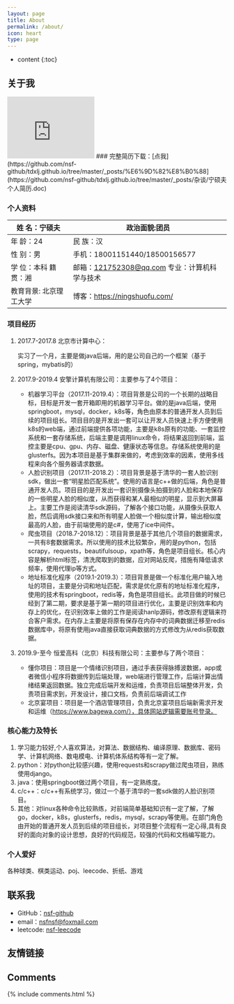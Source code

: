 ```yaml
---
layout: page
title: About
permalink: /about/
icon: heart
type: page
---
```


* content
{:toc}

## 关于我

<iframe src="https://githubbadge.appspot.com/nsf-github?s=1" style="border: 0;height: 142px;width: 200px;overflow: hidden;" frameBorder="0"></iframe>
###  完整简历下载：[点我](https://github.com/nsf-github/tdxlj.github.io/tree/master/_posts/%E6%9D%82%E8%B0%88](https://github.com/nsf-github/tdxlj.github.io/tree/master/_posts/杂谈/宁硕夫个人简历.doc)

### **个人资料**

| 姓 名：宁硕夫           | 政治面貌:团员                                                |
| ----------------------- | ------------------------------------------------------------ |
| 年  龄：24              | 民 族：汉                                                    |
| 性  别：男              | 手机：18001151440/18500156577                                |
| 学 位：本科  籍  贯：湘 | 邮箱：[121752308@qq.com](mailto:121752308@qq.com)  专业：计算机科学与技术 |
| 教育背景: 北京理工大学  | 博客：https://ningshuofu.com/                                |

### **项目经历**  

1. 2017.7-2017.8 北京市计算中心：

   实习了一个月，主要是做java后端，用的是公司自己的一个框架（基于spring，mybatis的）  

2. 2017.9-2019.4 安擎计算机有限公司：主要参与了4个项目：  

   - 机器学习平台（2017.11-2019.4）：项目背景是公司的一个长期的战略目标，目标是开发一套开箱即用的机器学习平台。做的是java后端，使用springboot，mysql，docker，k8s等，角色由原本的普通开发人员到后续的项目组长。项目目的是开发出一套可以让开发人员快速上手方便使用k8s的web端，通过前端提供各项功能，主要是k8s原有的功能、一套监控系统和一套存储系统，后端主要是调用linux命令，将结果返回到前端，监控主要是cpu、gpu、内存、磁盘、健康状态等信息。存储系统使用的是glusterfs。因为本项目是基于集群来做的，考虑到效率的因素，使用多线程来向各个服务器请求数据。      
   - 人脸识别项目（2017.11-2018.2）：项目背景是基于清华的一套人脸识别sdk，做出一套“明星脸匹配系统”。使用的语言是c++做的后端，角色是普通开发人员。项目目的是开发出一套识别摄像头拍摄到的人脸和本地保存的一些明星人脸的相似度，从而获得和某人最相似的明星，显示到大屏幕上。主要工作是阅读清华sdk源码，了解各个接口功能，从摄像头获取人脸，然后调用sdk接口来和所有明星人脸做一个相似度计算，输出相似度最高的人脸，由于前端使用的是c#，使用了ice中间件。      
   - 爬虫项目（2018.7-2018.12）：项目背景是基于其他几个项目的数据需求，一共有8套数据需求。所以使用的技术比较繁杂，用的是python，包括scrapy，requests，beautifulsoup，xpath等，角色是项目组长。核心内容是解析html标签，清洗爬取到的数据，应对网站反爬，措施有降低请求频率，使用代理ip等方式。      
   - 地址标准化程序（2019.1-2019.3）：项目背景是做一个标准化用户输入地址的项目，主要是分词和地址匹配，需求是优化原有的地址标准化程序，使用的技术有springboot，redis等，角色是项目组长。此项目做的时候已经到了第二期，要求是基于第一期的项目进行优化，主要是识别效率和内存上的优化，在识别效率上做的工作是阅读hanlp源码，修改原有逻辑来符合客户需求。在内存上主要是将原有保存在内存中的词典数据迁移至redis数据库中，将原有使用java直接获取词典数据的方式修改为从redis获取数据。  

3. 2019.9-至今 恒爱高科（北京）科技有限公司：主要参与了两个项目：  

   - 懂你项目：项目是一个情绪识别项目，通过手表获得脉搏波数据，app或者微信小程序将数据传到后端处理，web端进行管理工作，后端计算出情绪结果返回数据。独立完成后端开发和运维，负责项目后端整体开发，负责项目需求到，开发设计，接口文档，负责前后端调试工作  
   - 北京宴项目：项目是一个酒店管理项目，负责北京宴项目后端新需求开发和运维（https://www.bagewa.com/），具体网站逻辑需要账号登录。

### 核心能力及特长

1. 学习能力较好,个人喜欢算法，对算法、数据结构、编译原理、数据库、密码学、计算机网络、数电模电、计算机体系结构等有一定了解。 
2. python：对python比较感兴趣，使用requests和scrapy做过爬虫项目，熟练使用django。
3. java：使用springboot做过两个项目，有一定熟练度。  
4. c/c++：c/c++有系统学习，做过一个基于清华的一套sdk做的人脸识别项目。  
5. 其他：对linux各种命令比较熟练，对前端简单基础知识有一定了解，了解go，docker，k8s，glusterfs，redis，mysql，scrapy等使用。在部门角色由开始的普通开发人员到后续的项目组长，对项目整个流程有一定心得,具有良好的面向对象的设计思想，良好的代码规范，较强的代码和文档编写能力。

### 个人爱好

各种球类、棋类运动、poj、leecode、折纸、游戏



## 联系我

* GitHub：[nsf-github](https://github.com/nsf-github)
* email：nsfnsf@foxmail.com
* leetcode: [nsf-leecode](https://leetcode-cn.com/u/nsf/) 

## 友情链接


## Comments

{% include comments.html %}
